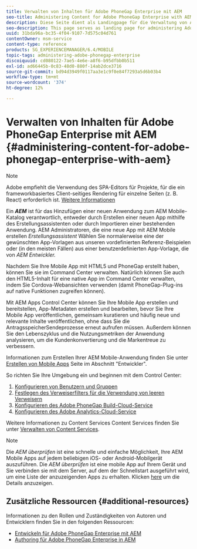 ```yaml
---
title: Verwalten von Inhalten für Adobe PhoneGap Enterprise mit AEM
seo-title: Administering Content for Adobe PhoneGap Enterprise with AEM
description: Diese Seite dient als Landingpage für die Verwaltung von Adobe PhoneGap Enterprise.
seo-description: This page serves as landing page for administering Adobe PhoneGap Enterprise.
uuid: 31bda96a-bc35-4f04-9107-7d575c04d761
contentOwner: msm-service
content-type: reference
products: SG_EXPERIENCEMANAGER/6.4/MOBILE
topic-tags: administering-adobe-phonegap-enterprise
discoiquuid: cd080122-7ae5-4e6e-a8f6-b95dfbb0b511
exl-id: ad66445b-0c83-48d0-880f-14ab2dce3716
source-git-commit: bd94d3949f0117aa3e1c9f0e84f7293a5d6b03b4
workflow-type: tm+mt
source-wordcount: '374'
ht-degree: 12%

---
```


# Verwalten von Inhalten für Adobe PhoneGap Enterprise mit AEM {#administering-content-for-adobe-phonegap-enterprise-with-aem}

>[!NOTE]
>
>Adobe empfiehlt die Verwendung des SPA-Editors für Projekte, für die ein frameworkbasiertes Client-seitiges Rendering für einzelne Seiten (z. B. React) erforderlich ist. [Weitere Informationen](/help/sites-developing/spa-overview.md)

Ein ***AEM*** ist für das Hinzufügen einer neuen Anwendung zum AEM Mobile-Katalog verantwortlich, entweder durch Erstellen einer neuen App mithilfe des Erstellungsassistenten oder durch Importieren einer bestehenden Anwendung. AEM Administratoren, die eine neue App mit AEM Mobile erstellen *Erstellungsassistent* Wählen Sie normalerweise eine der gewünschten App-Vorlagen aus unseren vordefinierten Referenz-Beispielen oder (in den meisten Fällen) aus einer benutzerdefinierten App-Vorlage, die von *AEM Entwickler.*

Nachdem Sie Ihre Mobile App mit HTML5 und PhoneGap erstellt haben, können Sie sie im Command Center verwalten. Natürlich können Sie auch den HTML5-Inhalt für eine native App im Command Center verwalten, indem Sie Cordova-Webansichten verwenden (damit PhoneGap-Plug-ins auf native Funktionen zugreifen können).

Mit AEM Apps Control Center können Sie Ihre Mobile App erstellen und bereitstellen, App-Metadaten erstellen und bearbeiten, bevor Sie Ihre Mobile App veröffentlichen, gemeinsam kuratieren und häufig neue und relevante Inhalte veröffentlichen, ohne dass Sie die AntragsspeicherSendeprozesse erneut aufrufen müssen. Außerdem können Sie den Lebenszyklus und die Nutzungsmetriken der Anwendung analysieren, um die Kundenkonvertierung und die Markentreue zu verbessern.

Informationen zum Erstellen Ihrer AEM Mobile-Anwendung finden Sie unter [Erstellen von Mobile Apps](/help/mobile/building-app-mobile-phonegap.md) Seite im Abschnitt &quot;Entwickler&quot;.

So richten Sie Ihre Umgebung ein und beginnen mit dem Control Center:

1. [Konfigurieren von Benutzern und Gruppen](/help/mobile/configure-users-groups.md)
1. [Festlegen des Verweiserfilters für die Verwendung von leeren Verweisern ](/help/mobile/setting-referrer-filter-empty.md)
1. [Konfigurieren des Adobe PhoneGap Build-Cloud-Service ](/help/mobile/configure-phonegap-build-cloud.md)
1. [Konfigurieren des Adobe Analytics-Cloud-Service ](/help/mobile/configure-adobe-mobile-cloud-service.md)

Weitere Informationen zu Content Services Content Services finden Sie unter [Verwalten von Content Services](/help/mobile/developing-content-services.md).

>[!NOTE]
>
>Die *AEM überprüfen* ist eine schnelle und einfache Möglichkeit, Ihre AEM Mobile Apps auf jedem beliebigen iOS- oder Android-Mobilgerät auszuführen. Die *AEM überprüfen* ist eine mobile App auf Ihrem Gerät und Sie verbinden sie mit dem Server, auf dem der Schnellstart ausgeführt wird, um eine Liste der anzuzeigenden Apps zu erhalten. Klicken [here](/help/mobile/phonegap-mobile-quickstart.md) um die Details anzuzeigen.

## Zusätzliche Ressourcen {#additional-resources}

Informationen zu den Rollen und Zuständigkeiten von Autoren und Entwicklern finden Sie in den folgenden Ressourcen:

* [Entwickeln für Adobe PhoneGap Enterprise mit AEM](/help/mobile/developing-in-phonegap.md)
* [Authoring für Adobe PhoneGap Enterprise in AEM](/help/mobile/phonegap.md)
